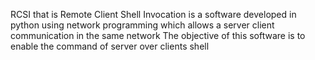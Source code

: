 RCSI that is Remote Client Shell Invocation is a software developed in python using network programming which allows a server client communication in the same network
The objective of this software is to enable the command of server over clients shell 
